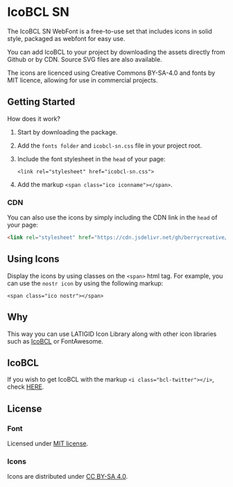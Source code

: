 # IcoBCL SN

The IcoBCL SN WebFont is a free-to-use set that includes icons in solid style, packaged as webfont for easy use.

You can add IcoBCL to your project by downloading the assets directly from Github or by CDN. Source SVG files are also available.

The icons are licenced using Creative Commons BY-SA-4.0 and fonts by MIT licence, allowing for use in commercial projects.


## Getting Started

How does it work? 

1. Start by downloading the package.
2. Add the ```fonts folder``` and ```icobcl-sn.css``` file in your project root.
3. Include the font stylesheet in the ```head``` of your page:

    ```<link rel="stylesheet" href="icobcl-sn.css">```

4. Add the markup ```<span class="ico iconname"></span>```.


### CDN 
You can also use the icons by simply including the CDN link in the ```head``` of your page:

```html 
<link rel="stylesheet" href="https://cdn.jsdelivr.net/gh/berrycreative/icobcl@main/icobcl-sn/icobcl-sn.css"> 
```


## Using Icons

Display the icons by using classes on the ```<span>``` html tag. For example, you can use the ```nostr icon``` by using the following markup:

```<span class="ico nostr"></span>```

## Why <span>

This way you can use LATIGID Icon Library along with other icon libraries such as [IcoBCL](https://bcl.social/icobcldemo) or FontAwesome.

## IcoBCL

If you wish to get IcoBCL with the markup ```<i class="bcl-twitter"></i>```, check [HERE](https://github.com/quenquen/iconostr).

## License


### Font

Licensed under [MIT license](http://opensource.org/licenses/mit-license.html).

### Icons

Icons are distributed under [CC BY-SA 4.0](https://creativecommons.org/licenses/by-sa/4.0/).
